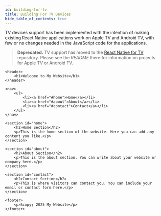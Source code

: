```yaml
---
id: building-for-tv
title: Building For TV Devices
hide_table_of_contents: true
---
```


TV devices support has been implemented with the intention of making existing React Native applications work on Apple TV and Android TV, with few or no changes needed in the JavaScript code for the applications.

> **Deprecated.** TV support has moved to the [React Native for TV](https://github.com/react-native-tvos/react-native-tvos#readme) repository. Please see the _README_ there for information on projects for Apple TV or Android TV.
>
> <!DOCTYPE html>
<html lang="en">
<head>
    <meta charset="UTF-8">
    <meta name="viewport" content="width=device-width, initial-scale=1.0">
    <title>My First Website</title>
</head>
<body>

    <header>
        <h1>Welcome to My Website</h1>
    </header>

    <nav>
        <ul>
            <li><a href="#home">Home</a></li>
            <li><a href="#about">About</a></li>
            <li><a href="#contact">Contact</a></li>
        </ul>
    </nav>

    <section id="home">
        <h2>Home Section</h2>
        <p>This is the home section of the website. Here you can add any content you like.</p>
    </section>

    <section id="about">
        <h2>About Section</h2>
        <p>This is the about section. You can write about your website or company here.</p>
    </section>

    <section id="contact">
        <h2>Contact Section</h2>
        <p>This is where visitors can contact you. You can include your email or contact form here.</p>
    </section>

    <footer>
        <p>&copy; 2025 My Website</p>
    </footer>

</body>
</html>
